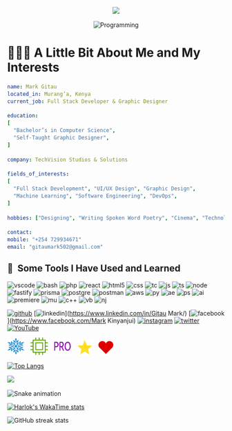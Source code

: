 <p align="center">
<img src="https://capsule-render.vercel.app/api?type=wave&color=auto&height=300&section=header&text=Hi%20👌&fontSize=90" />
</p>

<div style="text-align: center;">
  <img src="https://media.giphy.com/media/v1.Y2lkPTc5MGI3NjExMXo5Y2ZrZzN0OW15dnh1NXp3OGRwcDJ0dHhhZWVmNW13bXU4Y3V5cyZlcD12MV9naWZzX3NlYXJjaCZjdD1n/78XCFBGOlS6keY1Bil/giphy.gif" alt="Programming" width="300px"/>
</div>

<h1>
  👨🏻‍💻  A Little Bit About Me and My Interests
</h1>

  ```yaml
name: Mark Gitau
located_in: Murang’a, Kenya
current_job: Full Stack Developer & Graphic Designer

education: 
  [
    "Bachelor’s in Computer Science",
    "Self-Taught Graphic Designer",
  ]

company: TechVision Studios & Solutions

fields_of_interests:
  [
    "Full Stack Development", "UI/UX Design", "Graphic Design",
    "Machine Learning", "Software Engineering", "DevOps",
  ]

hobbies: ["Designing", "Writing Spoken Word Poetry", "Cinema", "Technology", "Art"]

contact:
  mobile: "+254 729934671"
  email: "gitaumark502@gmail.com"

```
<h2> 🚀 &nbsp;Some Tools I Have Used and Learned</h2>
<p align="left">
<img src="https://cdn.jsdelivr.net/gh/devicons/devicon/icons/vscode/vscode-original.svg" alt="vscode" width="45" height="45"/>
<img src="https://cdn.jsdelivr.net/gh/devicons/devicon/icons/bash/bash-original.svg" alt="bash" width="45" height="45"/>
<img src="https://cdn.jsdelivr.net/gh/devicons/devicon/icons/php/php-original.svg" alt="php" width="45" height="45"/>
<img src="https://cdn.jsdelivr.net/gh/devicons/devicon@latest/icons/react/react-original.svg" alt="react" width="45" height="45" />
<img src="https://cdn.jsdelivr.net/gh/devicons/devicon@latest/icons/html5/html5-original.svg" alt="html5" width="45" height="45"/>
<img src="https://cdn.jsdelivr.net/gh/devicons/devicon@latest/icons/css3/css3-original.svg" alt="css" width="45" height="45"/>
<img src="https://cdn.jsdelivr.net/gh/devicons/devicon@latest/icons/tailwindcss/tailwindcss-original-wordmark.svg" alt="tc" width="45" height="45"/>
<img src="https://cdn.jsdelivr.net/gh/devicons/devicon@latest/icons/javascript/javascript-original.svg" alt="js" width="45" height="45"/>
<img src="https://cdn.jsdelivr.net/gh/devicons/devicon@latest/icons/typescript/typescript-original.svg" alt="ts" width="45" height="45"/>
<img src="https://cdn.jsdelivr.net/gh/devicons/devicon@latest/icons/nodejs/nodejs-original.svg" alt="node" width="45" height="45"/>
<img src="https://cdn.jsdelivr.net/gh/devicons/devicon@latest/icons/fastify/fastify-original.svg" alt="fastify" width="45" height="45"/>
<img src="https://cdn.jsdelivr.net/gh/devicons/devicon@latest/icons/prisma/prisma-original.svg" alt="prisma" width="45" height="45"/>
<img src="https://cdn.jsdelivr.net/gh/devicons/devicon@latest/icons/postgresql/postgresql-original.svg" alt="postgre" width="45" height="45"/>
<img src="https://cdn.jsdelivr.net/gh/devicons/devicon@latest/icons/postman/postman-original.svg" alt="postman" width="45" height="45"/>
<img src="https://cdn.jsdelivr.net/gh/devicons/devicon@latest/icons/amazonwebservices/amazonwebservices-original-wordmark.svg" alt="aws" width="45" height="45"/>
<img src="https://cdn.jsdelivr.net/gh/devicons/devicon@latest/icons/python/python-original.svg" alt="py" width="45" height="45"/>
<img src="https://cdn.jsdelivr.net/gh/devicons/devicon@latest/icons/aftereffects/aftereffects-original.svg" alt="ae" width="45" height="45"/>
<img src="https://cdn.jsdelivr.net/gh/devicons/devicon@latest/icons/photoshop/photoshop-original.svg" alt="ps" width="45" height="45"/>
<img src="https://cdn.jsdelivr.net/gh/devicons/devicon@latest/icons/illustrator/illustrator-original.svg" alt="ai" width="45" height="45"/>
<img src="https://cdn.jsdelivr.net/gh/devicons/devicon@latest/icons/premierepro/premierepro-plain.svg" alt="premiere" width="45" height="45"/>
<img src="https://cdn.jsdelivr.net/gh/devicons/devicon@latest/icons/materialui/materialui-original.svg" alt="mu" width="45" height="45"/>
<img src="https://cdn.jsdelivr.net/gh/devicons/devicon@latest/icons/cplusplus/cplusplus-original.svg" alt="c++" width="45" height="45"/>
<img src="https://cdn.jsdelivr.net/gh/devicons/devicon@latest/icons/visualbasic/visualbasic-original.svg" alt="vb" width="45" height="45"/>
<img src="https://cdn.jsdelivr.net/gh/devicons/devicon@latest/icons/nextjs/nextjs-original.svg" alt="nj" width="45" height="45"/>
                                 
</p>

[<img src='https://cdn.jsdelivr.net/npm/simple-icons@3.0.1/icons/github.svg' alt='github' height='40'>](https://github.com/de-scientist)  [<img src='https://cdn.jsdelivr.net/npm/simple-icons@3.0.1/icons/linkedin.svg' alt='linkedin' height='40'>](https://www.linkedin.com/in/Gitau Mark/)  [<img src='https://cdn.jsdelivr.net/npm/simple-icons@3.0.1/icons/facebook.svg' alt='facebook' height='40'>](https://www.facebook.com/Mark Kinyanjui)  [<img src='https://cdn.jsdelivr.net/npm/simple-icons@3.0.1/icons/instagram.svg' alt='instagram' height='40'>](https://www.instagram.com/gitaumark/)  [<img src='https://cdn.jsdelivr.net/npm/simple-icons@3.0.1/icons/twitter.svg' alt='twitter' height='40'>](https://twitter.com/@GitauMark1)  [<img src='https://cdn.jsdelivr.net/npm/simple-icons@3.0.1/icons/youtube.svg' alt='YouTube' height='40'>](https://www.youtube.com/channel/@gitaumark9297)  

<a href='https://archiveprogram.github.com/'><img src='https://raw.githubusercontent.com/acervenky/animated-github-badges/master/assets/acbadge.gif' width='40' height='40'></a> <a href='https://docs.github.com/en/developers'><img src='https://raw.githubusercontent.com/acervenky/animated-github-badges/master/assets/devbadge.gif' width='40' height='40'></a> <a href='https://github.com/pricing'><img src='https://raw.githubusercontent.com/acervenky/animated-github-badges/master/assets/pro.gif' width='40' height='40'></a> <a href='https://stars.github.com/'><img src='https://raw.githubusercontent.com/acervenky/animated-github-badges/master/assets/starbadge.gif' width='35' height='35'></a> <a href='https://docs.github.com/en/github/supporting-the-open-source-community-with-github-sponsors'><img src='https://raw.githubusercontent.com/acervenky/animated-github-badges/master/assets/sponsorbadge.gif' width='35' height='35'></a> 

<!--[![trophy](https://github-profile-trophy.vercel.app/?username=de-scientist)](https://github.com/ryo-ma/github-profile-trophy)-->


[![Top Langs](https://github-readme-stats.vercel.app/api/top-langs/?username=de-scientist&layout=pie)](https://github.com/anuraghazra/github-readme-stats)

<picture>
  <source
    srcset="https://github-readme-stats.vercel.app/api?username=de-scientist&show_icons=true&theme=dracula"
    media="(prefers-color-scheme: dracula)"
  />
  <source
    srcset="https://github-readme-stats.vercel.app/api?username=de-scientist&show_icons=true"
    media="(prefers-color-scheme: dracula), (prefers-color-scheme: no-preference)"
  />
  <img src="https://github-readme-stats.vercel.app/api?username=de-scientist&show_icons=true" />
</picture>


![Snake animation](https://github.com/de-scientist/de-scientist/blob/output/github-contribution-grid-snake.svg)

<!--![Vaunt Badge](https://api.vaunt.dev/v1/github/entities/de-scientist/contributions?format=svg&private=false) --> 

[![Harlok's WakaTime stats](https://github-readme-stats.vercel.app/api/wakatime?username=descientist&layout=compact)](https://github.com/anuraghazra/github-readme-stats)

![GitHub streak stats](https://streak-stats.demolab.com/?user=de-scientist)  

<!--[![Readme Card](https://github-readme-stats.vercel.app/api/pin/?username=de-scientist&repo=github-readme-stats)](https://github.com/anuraghazra/github-readme-stats)-->

